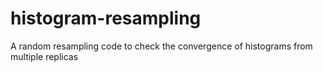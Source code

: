 # histogram-resampling
A random resampling code to check the convergence of histograms from multiple replicas
